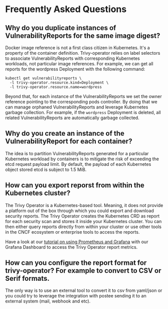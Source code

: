 # Frequently Asked Questions

## Why do you duplicate instances of VulnerabilityReports for the same image digest?

Docker image reference is not a first class citizen in Kubernetes. It's a
property of the container definition. Trivy-operator relies on label selectors to
associate VulnerabilityReports with corresponding Kubernetes workloads, not
particular image references. For example, we can get all reports for the
wordpress Deployment with the following command:

```text
kubectl get vulnerabilityreports \
  -l trivy-operator.resource.kind=Deployment \
  -l trivy-operator.resource.name=wordpress
```

Beyond that, for each instance of the VulnerabilityReports we set the owner
reference pointing to the corresponding pods controller. By doing that we can
manage orphaned VulnerabilityReports and leverage Kubernetes garbage collection.
For example, if the `wordpress` Deployment is deleted, all related
VulnerabilityReports are automatically garbage collected.

## Why do you create an instance of the VulnerabilityReport for each container?
The idea is to partition VulnerabilityReports generated for a particular
Kubernetes workload by containers is to mitigate the risk of exceeding the etcd
request payload limit. By default, the payload of each Kubernetes object stored
etcd is subject to 1.5 MiB.

## How can you export reporst from within the Kubernetes cluster?

The Trivy Operator is a Kubernetes-based tool. Meaning, it does not provide a platform out of the box through which you could export and download security reports.
The Trivy Operator creates the Kubernetes CRD as report for each security scan and stores it inside your Kubernetes cluster. You can then either query reports directly from within your cluster or use other tools in the CNCF ecosystem or enterprise tools to access the reports.

Have a look at our [tutorial on using Prometheus and Grafana](../tutorials/grafana-dashboard.md) with our Grafana Dashboard to access the Trivy Operator report metrics. 

## How can you configure the report format for trivy-operator? For example to convert to CSV or Serif formats.

The only way is to use an external tool to convert it to csv from yaml/json or you could try to leverage the integration with postee sending it to an external system (mail, webhook and etc).
